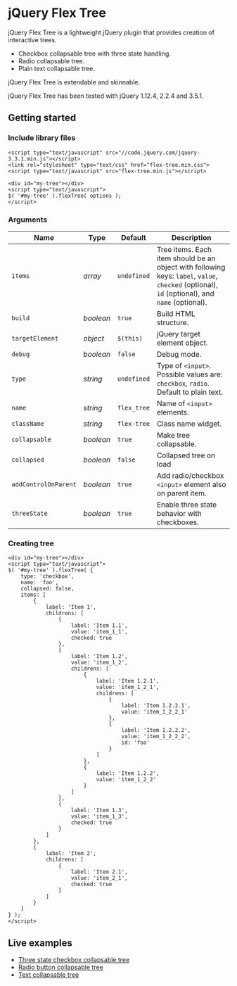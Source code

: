 # jQuery Flex Tree

jQuery Flex Tree is a lightweight jQuery plugin that provides creation of interactive trees.

* Checkbox collapsable tree with three state handling.
* Radio collapsable tree.
* Plain text collapsable tree.

jQuery Flex Tree is extendable and skinnable.

jQuery Flex Tree has been tested with jQuery 1.12.4, 2.2.4 and 3.5.1.

## Getting started

### Include library files

```
<script type="text/javascript" src="//code.jquery.com/jquery-3.3.1.min.js"></script>
<link rel="stylesheet" type="text/css" href="flex-tree.min.css">
<script type="text/javascript" src="flex-tree.min.js"></script>

<div id="my-tree"></div>
<script type="text/javascript">
$( '#my-tree' ).flexTree( options );
</script>
```
### Arguments

|Name|Type|Default|Description|
|---|---|---|---|
|`items`|_array_|`undefined`|Tree items. Each item should be an object with following keys: `label`, `value`, `checked` (optional), `id` (optional), and `name` (optional).|
|`build`|_boolean_|`true`|Build HTML structure.|
|`targetElement`|_object_|`$(this)`|jQuery target element object.|
|`debug`|_boolean_|`false`|Debug mode.|
|`type`|_string_|`undefined`|Type of `<input>`. Possible values are: `checkbox`, `radio`. Default to plain text.|
|`name`|_string_|`flex_tree`|Name of `<input>` elements.|
|`className`|_string_|`flex-tree`|Class name widget.|
|`collapsable`|_boolean_|`true`|Make tree collapsable.|
|`collapsed`|_boolean_|`false`|Collapsed tree on load|
|`addControlOnParent`|_boolean_|`true`|Add radio/checkbox `<input>` element also on parent item.|
|`threeState`|_boolean_|`true`|Enable three state behavior with checkboxes.|

### Creating tree

```
<div id="my-tree"></div>
<script type="text/javascript">
$( '#my-tree' ).flexTree( {
	type: 'checkbox',
	name: 'foo',
	collapsed: false,
	items: [
		{
			label: 'Item 1',
			childrens: [
				{
					label: 'Item 1.1',
					value: 'item_1_1',
					checked: true
				},
				{
					label: 'Item 1.2',
					value: 'item_1_2',
					childrens: [
						{
							label: 'Item 1.2.1',
							value: 'item_1_2_1',
							childrens: [
								{
									label: 'Item 1.2.2.1',
									value: 'item_1_2_2_1'
								},
								{
									label: 'Item 1.2.2.2',
									value: 'item_1_2_2_2',
									id: 'foo'
								}
							]
						},
						{
							label: 'Item 1.2.2',
							value: 'item_1_2_2'
						}
					]
				},
				{
					label: 'Item 1.3',
					value: 'item_1_3',
					checked: true
				}
			]
		},
		{
			label: 'Item 2',
			childrens: [
				{
					label: 'Item 2.1',
					value: 'item_2_1',
					checked: true
				}
			]
		}
	]
} );
</script>
```

## Live examples

* [Three state checkbox collapsable tree](https://codepen.io/enrico-sorcinelli/pen/Zmjegw)
* [Radio button collapsable tree](https://codepen.io/enrico-sorcinelli/pen/qQyXZg)
* [Text collapsable tree](https://codepen.io/enrico-sorcinelli/pen/yQqopK)
